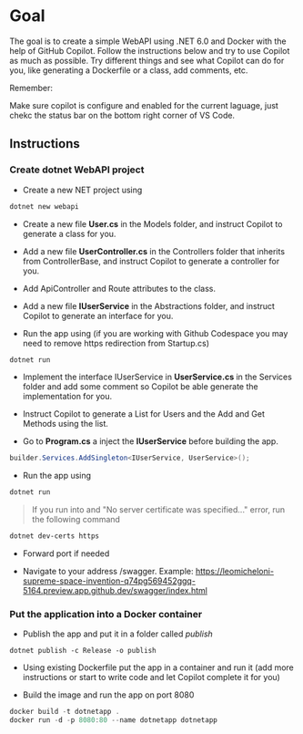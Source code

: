 
# Goal

The goal is to create a simple WebAPI using .NET 6.0 and Docker with the help of GitHub Copilot.
Follow the instructions below and try to use Copilot as much as possible.
Try different things and see what Copilot can do for you, like generating a Dockerfile or a class, add comments, etc.


Remember:

Make sure copilot is configure and enabled for the current laguage, just chekc the status bar on the bottom right corner of VS Code.

## Instructions

### Create dotnet WebAPI project

- Create a new NET project using 

```  powershell
dotnet new webapi
```

- Create a new file **User.cs** in the Models folder, and instruct Copilot to generate a class for you.

- Add a new file **UserController.cs** in the Controllers folder that inherits from ControllerBase, and instruct Copilot to generate a controller for you.

- Add ApiController and Route attributes to the class.

- Add a new file **IUserService** in the Abstractions folder, and instruct Copilot to generate an interface for you.

- Run the app using (if you are working with Github Codespace you may need to remove https redirection from Startup.cs)

```  powershell
dotnet run
```

- Implement the interface IUserService in **UserService.cs** in the Services folder and add some comment so Copilot be able generate the implementation for you.

- Instruct Copilot to generate a List for Users and the Add and Get Methods using the list.

- Go to **Program.cs** a inject the **IUserService** before building the app.

``` csharp
builder.Services.AddSingleton<IUserService, UserService>();
```

- Run the app using

```  powershell
dotnet run
```
> If you run into and "No server certificate was specified..." error, run the following command
``` powershell
dotnet dev-certs https
```

- Forward port if needed

- Navigate to your address /swagger. Example: https://leomicheloni-supreme-space-invention-q74pg569452ggq-5164.preview.app.github.dev/swagger/index.html

### Put the application into a Docker container

- Publish the app and put it in a folder called _publish_

``` dotnet
dotnet publish -c Release -o publish
```
- Using existing Dockerfile put the app in a container and run it (add more instructions or start to write code and let Copilot complete it for you)


- Build the image and run the app on port 8080

``` powershell
docker build -t dotnetapp .
docker run -d -p 8080:80 --name dotnetapp dotnetapp
```